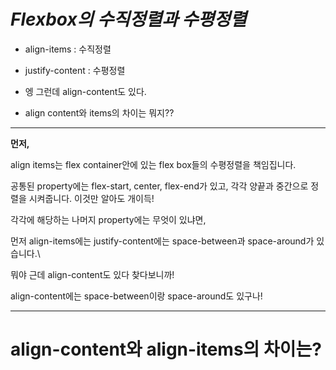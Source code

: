 # *Flexbox의 수직정렬과 수평정렬*
- align-items : 수직정렬
- justify-content : 수평정렬

- 엥 그런데 align-content도 있다. 
- align content와 items의 차이는 뭐지??
---
**먼저,**

align items는 flex container안에 있는 flex box들의 수평정렬을 책임집니다.

공통된 property에는 flex-start, center, flex-end가 있고, 각각 양끝과 중간으로 정렬을 시켜줍니다. 이것만 알아도 개이득!

각각에 해당하는 나머지 property에는 무엇이 있냐면,

먼저 align-items에는 
justify-content에는 space-between과 space-around가 있습니다.\

뭐야 근데 align-content도 있다 찾다보니까!

align-content에는 space-between이랑 space-around도 있구나!

---
# align-content와 align-items의 차이는?



